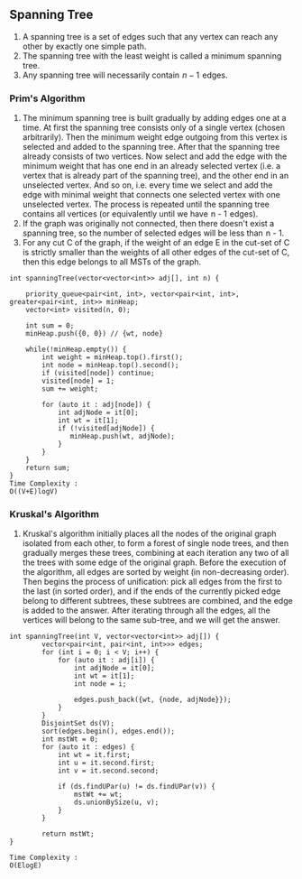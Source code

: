 ## Spanning Tree
1. A spanning tree is a set of edges such that any vertex can reach any other by exactly one simple path.
2. The spanning tree with the least weight is called a minimum spanning tree.
3. Any spanning tree will necessarily contain  $n-1$  edges.

### Prim's Algorithm

1. The minimum spanning tree is built gradually by adding edges one at a time. At first the spanning tree consists only of a single vertex (chosen arbitrarily). Then the minimum weight edge outgoing from this vertex is selected and added to the spanning tree. After that the spanning tree already consists of two vertices. Now select and add the edge with the minimum weight that has one end in an already selected vertex (i.e. a vertex that is already part of the spanning tree), and the other end in an unselected vertex. And so on, i.e. every time we select and add the edge with minimal weight that connects one selected vertex with one unselected vertex. The process is repeated until the spanning tree contains all vertices (or equivalently until we have  n - 1  edges).
2.  If the graph was originally not connected, then there doesn't exist a spanning tree, so the number of selected edges will be less than  n - 1.
3.  For any cut C of the graph, if the weight of an edge E in the cut-set of C is strictly smaller than the weights of all other edges of the cut-set of C, then this edge belongs to all MSTs of the graph.

```
int spanningTree(vector<vector<int>> adj[], int n) {
    
    priority_queue<pair<int, int>, vector<pair<int, int>, greater<pair<int, int>> minHeap;
    vector<int> visited(n, 0);
    
    int sum = 0;
    minHeap.push({0, 0}) // {wt, node}
        
    while(!minHeap.empty()) {
        int weight = minHeap.top().first();
        int node = minHeap.top().second();
        if (visited[node]) continue;
        visited[node] = 1;
        sum += weight;
        
        for (auto it : adj[node]) {
            int adjNode = it[0];
            int wt = it[1];
            if (!visited[adjNode]) {
               minHeap.push(wt, adjNode);
            }
        }
    }
    return sum;
}
Time Complexity :
O((V+E)logV) 
```

### Kruskal's Algorithm 

1. Kruskal's algorithm initially places all the nodes of the original graph isolated from each other, to form a forest of single node trees, and then gradually merges these trees, combining at each iteration any two of all the trees with some edge of the original graph. Before the execution of the algorithm, all edges are sorted by weight (in non-decreasing order). Then begins the process of unification: pick all edges from the first to the last (in sorted order), and if the ends of the currently picked edge belong to different subtrees, these subtrees are combined, and the edge is added to the answer. After iterating through all the edges, all the vertices will belong to the same sub-tree, and we will get the answer.

```
int spanningTree(int V, vector<vector<int>> adj[]) {
        vector<pair<int, pair<int, int>>> edges;
        for (int i = 0; i < V; i++) {
            for (auto it : adj[i]) {
                int adjNode = it[0];
                int wt = it[1];
                int node = i;

                edges.push_back({wt, {node, adjNode}});
            }
        }
        DisjointSet ds(V);
        sort(edges.begin(), edges.end());
        int mstWt = 0;
        for (auto it : edges) {
            int wt = it.first;
            int u = it.second.first;
            int v = it.second.second;

            if (ds.findUPar(u) != ds.findUPar(v)) {
                mstWt += wt;
                ds.unionBySize(u, v);
            }
        }

        return mstWt;
}

Time Complexity :
O(ElogE)
```
